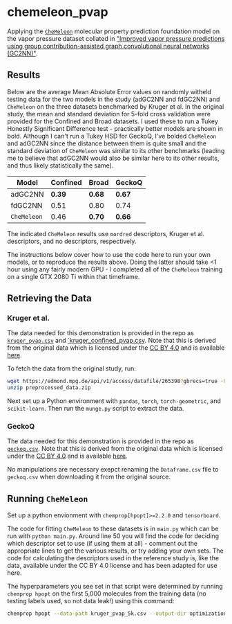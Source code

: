 # chemeleon_pvap

Applying the [`CheMeleon`](https://github.com/JacksonBurns/CheMeleon) molecular property prediction foundation model on the vapor pressure dataset collated in ["Improved vapor pressure predictions using group contribution-assisted graph convolutional neural networks (GC2NN)"](https://doi.org/10.5194/egusphere-2025-1191).

## Results

Below are the average Mean Absolute Error values on randomly witheld testing data for the two models in the study (adGC2NN and fdGC2NN) and `CheMeleon` on the three datasets benchmarked by Kruger et al.
In the original study, the mean and standard deviation for 5-fold cross validation were provided for the Confined and Broad datasets.
I used these to run a Tukey Honestly Significant Difference test - practically better models are shown in bold.
Although I can't run a Tukey HSD for GeckoQ, I've bolded `CheMeleon` and adGC2NN since the distance between them is quite small and the standard deviation of `CheMeleon` was similar to its other benchmarks (leading me to believe that adGC2NN would also be similar here to its other results, and thus likely statistically the same).

| Model     | Confined | Broad | GeckoQ |
|-----------|----------|-------|--------|
| adGC2NN   | __0.39__     | __0.68__  | __0.67__   |
| fdGC2NN   | 0.51     | 0.80  | 0.74   |
| `CheMeleon` | 0.46     | __0.70__  | __0.66__   |

The indicated `CheMeleon` results use `mordred` descriptors, Kruger et al. descriptors, and no descriptors, respectively.

The instructions below cover how to use the code here to run your own models, or to reproduce the results above.
Doing the latter should take <1 hour using any fairly modern GPU - I completed all of the `CheMeleon` training on a single GTX 2080 Ti within that timeframe.

## Retrieving the Data

### Kruger et al.

The data needed for this demonstration is provided in the repo as [`kruger_pvap.csv`](./kruger_pvap.csv) and [`kruger_confined_pvap.csv](./kruger_confined_pvap.csv).
Note that this is derived from the original data which is licensed under the [CC BY 4.0](https://creativecommons.org/licenses/by/4.0/) and is available [here](https://doi.org/10.17617/3.GIKHJL).

To fetch the data from the original study, run:
```bash
wget https://edmond.mpg.de/api/v1/access/datafile/265398?gbrecs=true -O preprocessed_data.zip
unzip preprocessed_data.zip
```

Next set up a Python environment with `pandas`, `torch`, `torch-geometric`, and `scikit-learn`.
Then run the `munge.py` script to extract the data.

### GeckoQ

The data needed for this demonstration is provided in the repo as [`geckoq.csv`](./geckoq.csv).
Note that this is derived from the original data which is licensed under the [CC BY 4.0](https://creativecommons.org/licenses/by/4.0/) and is available [here](https://doi.org/10.23729/dd0396b3-9017-40f2-ae4b-6876bf33dd08).

No manipulations are necessary exepct renaming the `Dataframe.csv` file to `geckoq.csv` when downloading it from the original source.

## Running `CheMeleon`

Set up a python envionment with `chemprop[hpopt]>=2.2.0` and `tensorboard`.

The code for fitting `CheMeleon` to these datasets is in `main.py` which can be run with `python main.py`.
Around line 50 you will find the code for deciding which descriptor set to use (if using them at all) - comment out the appropriate lines to get the various results, or try adding your own sets.
The code for calculating the descriptors used in the reference study is, like the data, available under the CC BY 4.0 license and has been adapted for use here.

The hyperparameters you see set in that script were determined by running `chemprop hpopt` on the first 5,000 molecules from the training data (no testing labels used, so not data leak!) using this command:
```bash
chemprop hpopt --data-path kruger_pvap_5k.csv --output-dir optimization --smiles-columns smiles --from-foundation chemeleon --target-columns 'log_vp(pa)' --task-type regression --loss-function mse --split-sizes 0.8 0.199 0.001 --search-parameter-keywords ffn_num_layers ffn_hidden_dim batch_size --grad-clip 0.1 --raytune-num-samples 64
```
